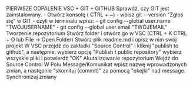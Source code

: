 PIERWSZE ODPALENIE VSC + GIT + GITHUB
Sprawdź, czy GIT jest zainstalowany. - Otwórz konsolę ( CTRL + ~) - wpisz git --version
"Zgłoś się" w GIT - czyli w terminalu wpisz: - git config --global user.name "TWÓJUSERNAME" - git config --global user.email "TWÓJEMAIL"
Tworzenie repozytorium
Stwórz folder i otwórz go w VSC (CTRL + K CTRL + O lub File -> Open Folder)
Stwórz plik readme.md i opisz w nim swój projekt
W VSC przejdź do zakładki "Source Control" i kliknij "publish to github", a następnie:
wybierz opcję "Publish t public repository"
wybierz wszyskie pliki i potwierdź "OK"
Akutalizowanie repozytorium
Wejdź do Source Control
W Polu Message/Komunikat wpisz nazwę wprowadzonych zmian, a następnie "skomituj (commit)" za pomocą "okejki" nad message.
Synchronizuj zmiany



